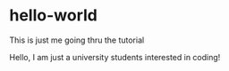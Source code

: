 # hello-world
This is just me going thru the tutorial

Hello, I am just a university students interested in coding!

